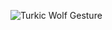 ![Turkic Wolf Gesture](https://github.com/user-attachments/assets/03362621-3032-4a92-8bfa-b5d6c8f242ed)

